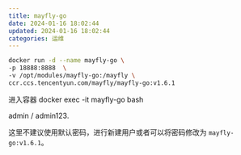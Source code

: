 ```yaml
---
title: mayfly-go
date: 2024-01-16 18:02:44
updated: 2024-01-16 18:02:44
categories: 运维
---
```


```sh
docker run -d --name mayfly-go \
-p 18888:8888  \
-v /opt/modules/mayfly-go:/mayfly \
ccr.ccs.tencentyun.com/mayfly/mayfly-go:v1.6.1
```

进入容器
docker exec -it mayfly-go bash

admin / admin123.

这里不建议使用默认密码，进行新建用户或者可以将密码修改为 `mayfly-go:v1.6.1`。

<!-- more -->
